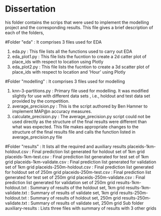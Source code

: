 # Dissertation

his folder contains the scrips that were used to implement the modelling project and the corresponding results.
This file gives a brief description of each of the folders,

#Folder "eda" : It comprises 3 files used for EDA
1. eda.py : This file lists all the functions used to carry out EDA
2. eda_plot1.py : This file lists the fucntion to create a 2d catter plot of place_ids with respect to location using Plotly
3. eda_plot2.py : This file lists the fucntion to create a 3d scatter plot of place_ids with respect to location and 'Hour' using Plotly

#Folder "modelling" : It comprises 3 files used for modelling

1. knn-3-partitions.py : Primary file used for modelling. It was modified slightly for use with different data sets , i.e., holdout and test data
set provided by the competition.
2. average_precision.py : This is the script authored by Ben Hamner to implement MAP@n accuracy measures.
3. calculate_precision.py : The average_precision.py script could not be used directly as the structure of the final results
were different than what was expected. This file makes appropriate changes to the structure of the final results file and calls the function
listed in average_precision.py file

#Folder "results" : It lists all the required and auxiliary results
placeids-1km-holdout.csv  : Final prediction list generated for holdout set of 1km grid
placeids-1km-test.csv     : Final prediction list generated for test set of 1km grid
placeids-1km-validate.csv : Final prediction list generated for validation  set of 1km grid
placeids-250m-holdout.csv : Final prediction list generated for holdout set of 250m grid
placeids-250m-test.csv    : Final prediction list generated for test set of 250m grid
placeids-250m-validate.csv : Final prediction list generated for validation  set of 250m grid
results-1km-holdout.txt : Summary of results of the holdout set, 1km grid
results-1km-validate.txt : Summary of results of validate set, 1km grid
results-250m-holdout.txt : Summary of results of holdout set, 250m grid
results-250m-validate.txt : Summary of results of validate set, 250m grid
Sub folder auxiliary-results : Lists three files with summary of results with 3 other grids

